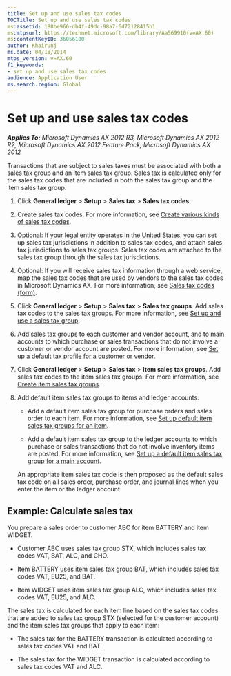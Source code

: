 ```yaml
---
title: Set up and use sales tax codes
TOCTitle: Set up and use sales tax codes
ms:assetid: 188be966-db4f-49dc-98a7-6d72128415b1
ms:mtpsurl: https://technet.microsoft.com/library/Aa569910(v=AX.60)
ms:contentKeyID: 36056100
author: Khairunj
ms.date: 04/18/2014
mtps_version: v=AX.60
f1_keywords:
- set up and use sales tax codes
audience: Application User
ms.search.region: Global
---
```


# Set up and use sales tax codes 


_**Applies To:** Microsoft Dynamics AX 2012 R3, Microsoft Dynamics AX 2012 R2, Microsoft Dynamics AX 2012 Feature Pack, Microsoft Dynamics AX 2012_

Transactions that are subject to sales taxes must be associated with both a sales tax group and an item sales tax group. Sales tax is calculated only for the sales tax codes that are included in both the sales tax group and the item sales tax group.

1.  Click **General ledger** \> **Setup** \> **Sales tax** \> **Sales tax codes**.

2.  Create sales tax codes. For more information, see [Create various kinds of sales tax codes](create-various-kinds-of-sales-tax-codes.md).

3.  Optional: If your legal entity operates in the United States, you can set up sales tax jurisdictions in addition to sales tax codes, and attach sales tax jurisdictions to sales tax groups. Sales tax codes are attached to the sales tax group through the sales tax jurisdictions.

4.  Optional: If you will receive sales tax information through a web service, map the sales tax codes that are used by vendors to the sales tax codes in Microsoft Dynamics AX. For more information, see [Sales tax codes (form)](https://technet.microsoft.com/library/aa553257\(v=ax.60\)).

5.  Click **General ledger** \> **Setup** \> **Sales tax** \> **Sales tax groups**. Add sales tax codes to the sales tax groups. For more information, see [Set up and use a sales tax group](set-up-and-use-a-sales-tax-group.md).

6.  Add sales tax groups to each customer and vendor account, and to main accounts to which purchase or sales transactions that do not involve a customer or vendor account are posted. For more information, see [Set up a default tax profile for a customer or vendor](set-up-a-default-tax-profile-for-a-customer-or-vendor.md).

7.  Click **General ledger** \> **Setup** \> **Sales tax** \> **Item sales tax groups**. Add sales tax codes to the item sales tax groups. For more information, see [Create item sales tax groups](create-item-sales-tax-groups.md).

8.  Add default item sales tax groups to items and ledger accounts:
    
      - Add a default item sales tax group for purchase orders and sales order to each item. For more information, see [Set up default item sales tax groups for an item](set-up-default-item-sales-tax-groups-for-an-item.md).
    
      - Add a default item sales tax group to the ledger accounts to which purchase or sales transactions that do not involve inventory items are posted. For more information, see [Set up a default item sales tax group for a main account](set-up-a-default-item-sales-tax-group-for-a-main-account.md).
    
    An appropriate item sales tax code is then proposed as the default sales tax code on all sales order, purchase order, and journal lines when you enter the item or the ledger account.

## Example: Calculate sales tax

You prepare a sales order to customer ABC for item BATTERY and item WIDGET.

  - Customer ABC uses sales tax group STX, which includes sales tax codes VAT, BAT, ALC, and CHO.

  - Item BATTERY uses item sales tax group BAT, which includes sales tax codes VAT, EU25, and BAT.

  - Item WIDGET uses item sales tax group ALC, which includes sales tax codes VAT, EU25, and ALC.

The sales tax is calculated for each item line based on the sales tax codes that are added to sales tax group STX (selected for the customer account) and the item sales tax groups that apply to each item:

  - The sales tax for the BATTERY transaction is calculated according to sales tax codes VAT and BAT.

  - The sales tax for the WIDGET transaction is calculated according to sales tax codes VAT and ALC.

  


